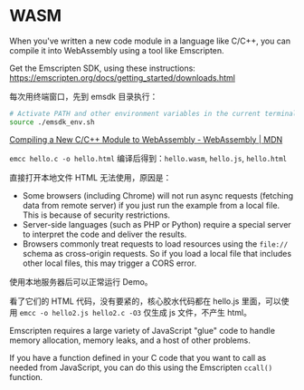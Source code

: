 # WASM

When you've written a new code module in a language like C/C++, you can compile it into WebAssembly using a tool like Emscripten.

Get the Emscripten SDK, using these instructions: <https://emscripten.org/docs/getting_started/downloads.html>

每次用终端窗口，先到 emsdk 目录执行：

```sh
# Activate PATH and other environment variables in the current terminal
source ./emsdk_env.sh
```

[Compiling a New C/C++ Module to WebAssembly - WebAssembly | MDN](https://developer.mozilla.org/en-US/docs/WebAssembly/C_to_wasm)

`emcc hello.c -o hello.html` 编译后得到：`hello.wasm`, `hello.js`, `hello.html`

直接打开本地文件 HTML 无法使用，原因是：

- Some browsers (including Chrome) will not run async requests (fetching data from remote server) if you just run the example from a local file. This is because of security restrictions.
- Server-side languages (such as PHP or Python) require a special server to interpret the code and deliver the results.
- Browsers commonly treat requests to load resources using the `file://` schema as cross-origin requests. So if you load a local file that includes other local files, this may trigger a CORS error.

使用本地服务器后可以正常运行 Demo。

看了它们的 HTML 代码，没有要紧的，核心胶水代码都在 hello.js 里面，可以使用 `emcc -o hello2.js hello2.c -O3` 仅生成 js 文件，不产生 html。

Emscripten requires a large variety of JavaScript "glue" code to handle memory allocation, memory leaks, and a host of other problems.

If you have a function defined in your C code that you want to call as needed from JavaScript, you can do this using the Emscripten `ccall()` function.
